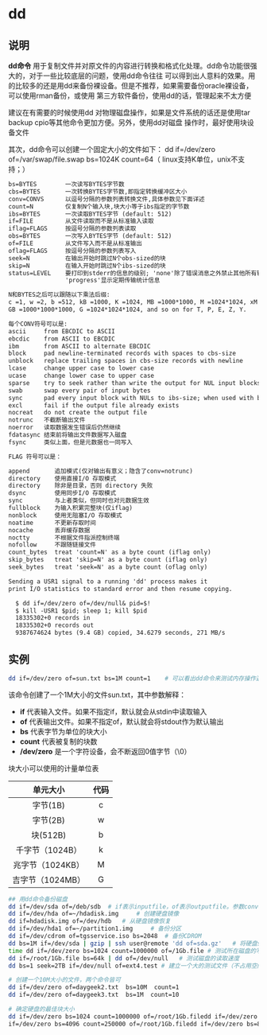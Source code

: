 # **dd**

## 说明

**dd命令** 用于复制文件并对原文件的内容进行转换和格式化处理。dd命令功能很强大的，对于一些比较底层的问题，使用dd命令往往
可以得到出人意料的效果。用的比较多的还是用dd来备份裸设备。但是不推荐，如果需要备份oracle裸设备，可以使用rman备份，或使用
第三方软件备份，使用dd的话，管理起来不太方便

建议在有需要的时候使用dd 对物理磁盘操作，如果是文件系统的话还是使用tar backup cpio等其他命令更加方便。另外，使用dd对磁盘
操作时，最好使用块设备文件

其次，dd命令可以创建一个固定大小的文件如下：
dd if=/dev/zero of=/var/swap/file.swap bs=1024K count=64（ linux支持K单位，unix不支持；）

```markdown
bs=BYTES        一次读写BYTES字节数
cbs=BYTES       一次转换BYTES字节数,即指定转换缓冲区大小
conv=CONVS      以逗号分隔的参数列表转换文件,具体参数见下面详述
count=N         仅复制N个输入块,块大小等于ibs指定的字节数
ibs=BYTES       一次读取BYTES字节 (default: 512)
if=FILE         从文件读取而不是从标准输入读取
iflag=FLAGS     按逗号分隔的参数列表读取
obs=BYTES       一次写入BYTES字节 (default: 512)
of=FILE         从文件写入而不是从标准输出
oflag=FLAGS     按逗号分隔的参数列表写入
seek=N          在输出开始时跳过N个obs-sized的块
skip=N          在输入开始时跳过N个ibs-sized的块
status=LEVEL    要打印到stderr的信息的级别; 'none'除了错误消息之外禁止其他所有输出，'noxfer'禁止最终传输统计信息
                'progress'显示定期传输统计信息

N和BYTES之后可以跟随以下乘法后缀:
c =1, w =2, b =512, kB =1000, K =1024, MB =1000*1000, M =1024*1024, xM =M
GB =1000*1000*1000, G =1024*1024*1024, and so on for T, P, E, Z, Y.

每个CONV符号可以是:
ascii     from EBCDIC to ASCII
ebcdic    from ASCII to EBCDIC
ibm       from ASCII to alternate EBCDIC
block     pad newline-terminated records with spaces to cbs-size
unblock   replace trailing spaces in cbs-size records with newline
lcase     change upper case to lower case
ucase     change lower case to upper case
sparse    try to seek rather than write the output for NUL input blocks
swab      swap every pair of input bytes
sync      pad every input block with NULs to ibs-size; when used with block or unblock, pad with spaces rather than NULs
excl      fail if the output file already exists
nocreat   do not create the output file
notrunc   不截断输出文件
noerror   读取数据发生错误后仍然继续
fdatasync 结束前将输出文件数据写入磁盘
fsync     类似上面，但是元数据也一同写入

FLAG 符号可以是：

append       追加模式(仅对输出有意义；隐含了conv=notrunc)
directory    使用直接I/O 存取模式
directory    除非是目录，否则 directory 失败
dsync        使用同步I/O 存取模式
sync         与上者类似，但同时也对元数据生效
fullblock    为输入积累完整块(仅iflag)
nonblock     使用无阻塞I/O 存取模式
noatime      不更新存取时间
nocache      丢弃缓存数据
noctty       不根据文件指派控制终端
nofollow     不跟随链接文件
count_bytes  treat 'count=N' as a byte count (iflag only)
skip_bytes   treat 'skip=N' as a byte count (iflag only)
seek_bytes   treat 'seek=N' as a byte count (oflag only)

Sending a USR1 signal to a running 'dd' process makes it
print I/O statistics to standard error and then resume copying.

  $ dd if=/dev/zero of=/dev/null& pid=$!
  $ kill -USR1 $pid; sleep 1; kill $pid
  18335302+0 records in
  18335302+0 records out
  9387674624 bytes (9.4 GB) copied, 34.6279 seconds, 271 MB/s

```

## 实例

```bash
dd if=/dev/zero of=sun.txt bs=1M count=1    # 可以看出dd命令来测试内存操作速度
```

该命令创建了一个1M大小的文件sun.txt，其中参数解释：

* **if**  代表输入文件。如果不指定if，默认就会从stdin中读取输入
* **of**  代表输出文件。如果不指定of，默认就会将stdout作为默认输出
* **bs**  代表字节为单位的块大小
* **count**  代表被复制的块数
* **/dev/zero**  是一个字符设备，会不断返回0值字节（\0）

块大小可以使用的计量单位表

| 单元大小 | 代码 |
| :------: | :------: |
| 字节(1B) | c |
| 字节(2B) | w |
| 块(512B) | b |
| 千字节（1024B） | k |
| 兆字节（1024KB） | M |
| 吉字节（1024MB） | G |

```bash
## 用dd命令备份磁盘
dd if=/dev/sda of=/deb/sdb  # if表示inputfile，of表示outputfile。参数conv=noerror，如果存在读取错误，它仍将继续复制
dd if=/dev/hda of=~/hdadisk.img     # 创建硬盘镜像
dd if=hdadisk.img of=/dev/hdb   # 从硬盘镜像恢复
dd if=/dev/hda1 of=~/partition1.img     # 备份分区
dd if=/dev/cdrom of=tgsservice.iso bs=2048  # 备份CDROM
dd bs=1M if=/dev/sda | gzip | ssh user@remote 'dd of=sda.gz'   # 将硬盘sda压缩并备份到远程机器上
time dd if=/dev/zero bs=1024 count=1000000 of=/1Gb.file # 测试所在磁盘的写入速度
dd if=/root/1Gb.file bs=64k | dd of=/dev/null   # 测试磁盘的读取速度
dd bs=1 seek=2TB if=/dev/null of=ext4.test # 建立一个大的测试文件（不占用空间）

# 创建一个10M大小的文件，两个命令皆可
dd if=/dev/zero of=daygeek2.txt  bs=10M  count=1
dd if=/dev/zero of=daygeek3.txt  bs=1M  count=10

# 确定硬盘的最佳块大小
dd if=/dev/zero bs=1024 count=1000000 of=/root/1Gb.filedd if=/dev/zero bs=2048 count=500000 of=/root/1Gb.filedd \
if=/dev/zero bs=4096 count=250000 of=/root/1Gb.filedd if=/dev/zero bs=8192 count=125000 of=/root/1Gb.file

```
